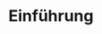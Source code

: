 ---
title: Einführung
eleventyNavigation:
  title: Intro
  key: dg_2d_intro
  parent: dg_2d
  order: 1
template: "../de/2d/01-intro.md"
---